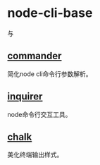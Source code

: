 
# node-cli-base
与

## [commander](https://github.com/tj/commander.js/blob/HEAD/Readme_zh-CN.md)
简化node cli命令行参数解析。

## [inquirer](https://github.com/SBoudrias/Inquirer.js)
node命令行交互工具。

## [chalk](https://github.com/chalk/chalk)
美化终端输出样式。
